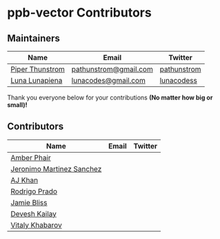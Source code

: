 # ppb-vector Contributors


## Maintainers

| Name | Email | Twitter |
| ---- | ----- | ------- |
| [Piper Thunstrom](https://github.com/pathunstrom) | [pathunstrom@gmail.com](mailto:pathunstrom@gmail.com) | [pathunstrom](https://twitter.com/pathunstrom)
| [Luna Lunapiena](https://github.com/lunacodes) | [lunacodes@gmail.com](mailto:lunacodes@gmail.com) | [lunacodess](https://twitter.com/lunacodess)

Thank you everyone below for your contributions **(No matter how big or small)!**

## Contributors

| Name | Email | Twitter |
| ---- | ----- | ------- |
| [Amber Phair](https://github.com/Maowse) |
| [Jeronimo Martinez Sanchez](https://github.com/jms) |
| [AJ Khan](https://github.com/ak9999) |
| [Rodrigo Prado](https://github.com/royopa) |
| [Jamie Bliss](https://github.com/astronouth7303) |
| [Devesh Kailay](https://github.com/deveshd2k) |
| [Vitaly Khabarov](https://github.com/vitkhab) |
